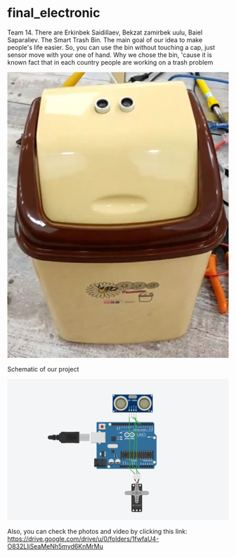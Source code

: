 # final_electronic
Team 14. There are Erkinbek Saidillaev, Bekzat zamirbek uulu, Baiel Saparaliev.
The Smart Trash Bin. The main goal of our idea to make people's life easier. So, you can use the bin without touching a cap, 
just sensor move with your one of hand.
Why we chose the bin, 'cause it is known fact that in each country people are working on a trash problem

<img src="https://github.com/bekzatzamirbekuulu/final_electronic/blob/main/photo_2022-06-03_16-31-41.jpg" width="600" alt="arduino_schematic"/>


Schematic of our project

<img src="https://github.com/bekzatzamirbekuulu/final_electronic/blob/main/scheme.jpg" width="600" alt="arduino_schematic"/>


Also, you can check the photos and video by clicking this link:
https://drive.google.com/drive/u/0/folders/1fwfaU4-O832LliSeaMeNh5myd6KnMrMu

